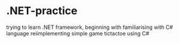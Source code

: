 # .NET-practice
trying to learn .NET framework, beginning with familiarising with C# language
reiimplementing simple game tictactoe using C#
